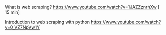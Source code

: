 What is web scraping?
https://www.youtube.com/watch?v=1JAZZznrhXw [ 15 min]

Introduction to web scraping with python
https://www.youtube.com/watch?v=0_VZ7NpVw1Y
